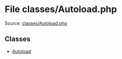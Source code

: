 File classes/Autoload.php
=========

Source: [classes/Autoload.php](https://github.com/PrestaShop/PrestaShop/blob/1.5.6.3/classes/Autoload.php)


Classes
-------

* [Autoload](class.Autoload.md)

